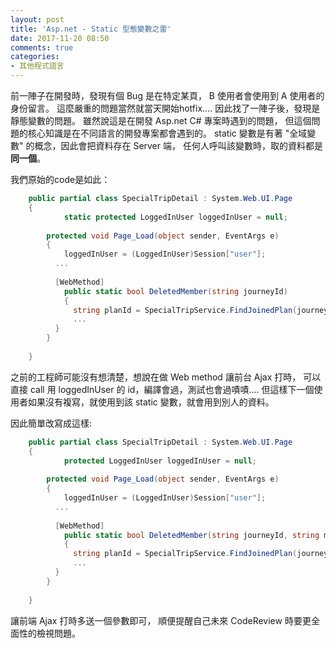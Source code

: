 ```yaml
---
layout: post
title: 'Asp.net - Static 型態變數之雷'
date: 2017-11-20 08:50
comments: true
categories:
- 其他程式語言
---
```

前一陣子在開發時，發現有個 Bug 是在特定某頁，
B 使用者會使用到 A 使用者的身份留言。
這麼嚴重的問題當然就當天開始hotfix....
因此找了一陣子後，發現是靜態變數的問題。
雖然說這是在開發 Asp.net C# 專案時遇到的問題，
但這個問題的核心知識是在不同語言的開發專案都會遇到的。
static 變數是有著 "全域變數" 的概念，因此會把資料存在 Server 端，
任何人呼叫該變數時，取的資料都是**同一個**。

我們原始的code是如此：
```csharp
    public partial class SpecialTripDetail : System.Web.UI.Page
    {
    		static protected LoggedInUser loggedInUser = null;
            
        protected void Page_Load(object sender, EventArgs e)
        {
         	loggedInUser = (LoggedInUser)Session["user"];
          ...
          
          [WebMethod]
        	public static bool DeletedMember(string journeyId)
        	{
              string planId = SpecialTripService.FindJoinedPlan(journeyId, loggedInUser.id);
              ...
          }
        }
    
    }
```

之前的工程師可能沒有想清楚，想說在做 Web method 讓前台 Ajax 打時，
可以直接 call 用 loggedInUser 的 id，編譯會過，測試也會過嘖嘖....
但這樣下一個使用者如果沒有複寫，就使用到該 static 變數，就會用到別人的資料。

因此簡單改寫成這樣:
```csharp
    public partial class SpecialTripDetail : System.Web.UI.Page
    {
    		protected LoggedInUser loggedInUser = null;
            
        protected void Page_Load(object sender, EventArgs e)
        {
         	loggedInUser = (LoggedInUser)Session["user"];
          ...
          
          [WebMethod]
        	public static bool DeletedMember(string journeyId, string memberId)
        	{
              string planId = SpecialTripService.FindJoinedPlan(journeyId, memberId);
              ...
          }
        }
    
    }
```

讓前端 Ajax 打時多送一個參數即可，
順便提醒自己未來 CodeReview 時要更全面性的檢視問題。